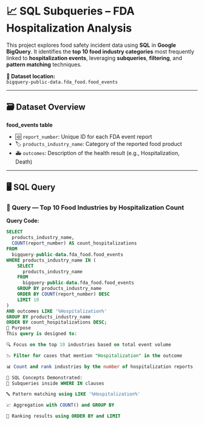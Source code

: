 # 📈 SQL Subqueries – FDA Hospitalization Analysis

This project explores food safety incident data using **SQL** in **Google BigQuery**. It identifies the **top 10 food industry categories** most frequently linked to **hospitalization events**, leveraging **subqueries**, **filtering**, and **pattern matching** techniques.

**📍 Dataset location:**  
`bigquery-public-data.fda_food.food_events`

---

## 🗃 Dataset Overview

**food_events table**

- 🆔 `report_number`: Unique ID for each FDA event report  
- 🏷️ `products_industry_name`: Category of the reported food product  
- 🚑 `outcomes`: Description of the health result (e.g., Hospitalization, Death)

---

## 🖥 SQL Query  

### 🔸 Query — Top 10 Food Industries by Hospitalization Count

**Query Code:**

```sql
SELECT 
  products_industry_name, 
  COUNT(report_number) AS count_hospitalizations
FROM
  bigquery-public-data.fda_food.food_events
WHERE products_industry_name IN (
    SELECT 
      products_industry_name
    FROM 
      bigquery-public-data.fda_food.food_events
    GROUP BY products_industry_name
    ORDER BY COUNT(report_number) DESC
    LIMIT 10
)
AND outcomes LIKE '%Hospitalization%'
GROUP BY products_industry_name
ORDER BY count_hospitalizations DESC;
🎯 Purpose
This query is designed to:

🔍 Focus on the top 10 industries based on total event volume

📉 Filter for cases that mention "Hospitalization" in the outcome

📊 Count and rank industries by the number of hospitalization reports

🧠 SQL Concepts Demonstrated:
🧩 Subqueries inside WHERE IN clauses

🔤 Pattern matching using LIKE '%Hospitalization%'

📈 Aggregation with COUNT() and GROUP BY

📌 Ranking results using ORDER BY and LIMIT

